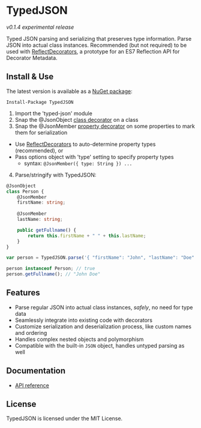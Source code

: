 # TypedJSON

*v0.1.4 experimental release*

Typed JSON parsing and serializing that preserves type information. Parse JSON into actual class instances. Recommended (but not required) to be used with [ReflectDecorators](https://github.com/rbuckton/ReflectDecorators), a prototype for an ES7 Reflection API for Decorator Metadata.

## Install & Use

The latest version is available as a [NuGet package](https://www.nuget.org/packages/TypedJSON/):

```none
Install-Package TypedJSON
```

 1. Import the 'typed-json' module
 2. Snap the @JsonObject [class decorator](https://github.com/Microsoft/TypeScript-Handbook/blob/master/pages/Decorators.md#class-decorators) on a class
 3. Snap the @JsonMember [property decorator](https://github.com/Microsoft/TypeScript-Handbook/blob/master/pages/Decorators.md#property-decorators) on some properties to mark them for serialization
   - Use [ReflectDecorators](https://github.com/rbuckton/ReflectDecorators) to auto-determine property types (recommended), or
   - Pass options object with 'type' setting to specify property types
     - syntax: `@JsonMember({ type: String }) ...`
 4. Parse/stringify with TypedJSON:

```typescript
@JsonObject
class Person {
    @JsonMember
    firstName: string;
    
    @JsonMember
    lastName: string;

    public getFullname() {
        return this.firstName + " " + this.lastName;
    }
}
```

```typescript
var person = TypedJSON.parse('{ "firstName": "John", "lastName": "Doe" }', Person);

person instanceof Person; // true
person.getFullname(); // "John Doe"
```

## Features

 - Parse regular JSON into actual class instances, *safely*, no need for type data
 - Seamlessly integrate into existing code with decorators
 - Customize serialization and deserialization process, like custom names and ordering
 - Handles complex nested objects and polymorphism
 - Compatible with the built-in `JSON` object, handles untyped parsing as well

## Documentation

 - [API reference](https://github.com/JohnWhiteTB/TypedJSON/wiki)

## License

TypedJSON is licensed under the MIT License.